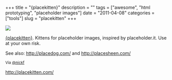 +++
title = "{placekitten}"
description = ""
tags = ["awesome", "html prototyping", "placeholder images"]
date = "2011-04-08"
categories = ["tools"]
slug = "placekitten"
+++


<div class="tool-screenshot mb1"><a href="http://placekitten.com/"><img id="bluga-thumbnail-2779" class="bluga-thumbnail custom" src="//konigi.com/media/bluga/
wt5230b236a1d9e_custom.jpg"/></a></div><p><a href="http://placekitten.com/">{placekitten}</a>. Kittens for placeholder images, inspired by placeholder.it. Use at your own risk.</p>

<p>See also: <a href="http://placedog.com/"><a href="http://placedog.com/">http://placedog.com/</a></a> and <a href="http://placesheen.com/"><a href="http://placesheen.com/">http://placesheen.com/</a></a></p>

<p><small>Via <a href="http://twitter.com/#!/nickf/statuses/56502390135848960">@nickf</a></small></p>

  
<p><a href="http://placekitten.com/">http://placekitten.com/</a></p>
      
